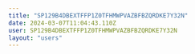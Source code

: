 ```yaml
---
title: "SP129B4DBEXTFFP1Z0TFHMWPVAZBFBZQRDKE7Y32N"
date: 2024-03-07T11:04:43.110Z
user: SP129B4DBEXTFFP1Z0TFHMWPVAZBFBZQRDKE7Y32N
layout: "users"
---
```

    